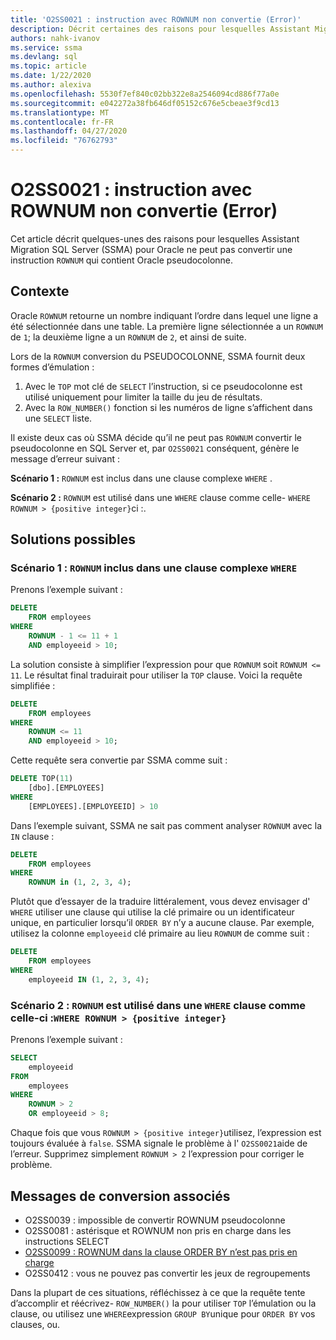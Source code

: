 ```yaml
---
title: 'O2SS0021 : instruction avec ROWNUM non convertie (Error)'
description: Décrit certaines des raisons pour lesquelles Assistant Migration SQL Server (SSMA) pour Oracle ne peut pas convertir une instruction qui contient Oracle ROWNUM pseudocolonne.
authors: nahk-ivanov
ms.service: ssma
ms.devlang: sql
ms.topic: article
ms.date: 1/22/2020
ms.author: alexiva
ms.openlocfilehash: 5530f7ef840c02bb322e8a2546094cd886f77a0e
ms.sourcegitcommit: e042272a38fb646df05152c676e5cbeae3f9cd13
ms.translationtype: MT
ms.contentlocale: fr-FR
ms.lasthandoff: 04/27/2020
ms.locfileid: "76762793"
---
```

# <a name="o2ss0021-statement-with-rownum-not-converted-error"></a>O2SS0021 : instruction avec ROWNUM non convertie (Error)

Cet article décrit quelques-unes des raisons pour lesquelles Assistant Migration SQL Server (SSMA) pour Oracle ne peut pas convertir une instruction `ROWNUM` qui contient Oracle pseudocolonne.

## <a name="background"></a>Contexte

Oracle `ROWNUM` retourne un nombre indiquant l’ordre dans lequel une ligne a été sélectionnée dans une table. La première ligne sélectionnée a un `ROWNUM` de `1`; la deuxième ligne a un `ROWNUM` de `2`, et ainsi de suite.

Lors de la `ROWNUM` conversion du PSEUDOCOLONNE, SSMA fournit deux formes d’émulation :

 1. Avec le `TOP` mot clé de `SELECT` l’instruction, si ce pseudocolonne est utilisé uniquement pour limiter la taille du jeu de résultats.
 2. Avec la `ROW_NUMBER()` fonction si les numéros de ligne s’affichent dans une `SELECT` liste.

Il existe deux cas où SSMA décide qu’il ne peut pas `ROWNUM` convertir le pseudocolonne en SQL Server et, par `O2SS0021` conséquent, génère le message d’erreur suivant :

**Scénario 1 :** `ROWNUM` est inclus dans une clause complexe `WHERE` .

**Scénario 2 :** `ROWNUM` est utilisé dans une `WHERE` clause comme celle- `WHERE ROWNUM > {positive integer}`ci :.

## <a name="possible-remedies"></a>Solutions possibles

### <a name="scenario-1-rownum-is-included-as-part-of-a-complex-where-clause"></a>Scénario 1 : `ROWNUM` inclus dans une clause complexe `WHERE`

Prenons l’exemple suivant :

```sql
DELETE
    FROM employees
WHERE
    ROWNUM - 1 <= 11 + 1
    AND employeeid > 10;
```

La solution consiste à simplifier l’expression pour que `ROWNUM` soit `ROWNUM <= 11`. Le résultat final traduirait pour utiliser la `TOP` clause. Voici la requête simplifiée :

```sql
DELETE
    FROM employees
WHERE
    ROWNUM <= 11
    AND employeeid > 10;
```

Cette requête sera convertie par SSMA comme suit :

```sql
DELETE TOP(11)
    [dbo].[EMPLOYEES]
WHERE
    [EMPLOYEES].[EMPLOYEEID] > 10
```

Dans l’exemple suivant, SSMA ne sait pas comment analyser `ROWNUM` avec la `IN` clause :

```sql
DELETE
    FROM employees
WHERE
    ROWNUM in (1, 2, 3, 4);
```

Plutôt que d’essayer de la traduire littéralement, vous devez envisager d' `WHERE` utiliser une clause qui utilise la clé primaire ou un identificateur unique, en particulier lorsqu’il `ORDER BY` n’y a aucune clause. Par exemple, utilisez la colonne `employeeid` clé primaire au lieu `ROWNUM` de comme suit :

```sql
DELETE
    FROM employees
WHERE
    employeeid IN (1, 2, 3, 4);
```

### <a name="scenario-2-rownum-is-used-in-a-where-clause-like-this-where-rownum--positive-integer"></a>Scénario 2 : `ROWNUM` est utilisé dans une `WHERE` clause comme celle-ci :`WHERE ROWNUM > {positive integer}`

Prenons l’exemple suivant :

```sql
SELECT
    employeeid
FROM
    employees
WHERE
    ROWNUM > 2
    OR employeeid > 8;
```

Chaque fois que vous `ROWNUM > {positive integer}`utilisez, l’expression est toujours évaluée à `false`. SSMA signale le problème à l' `O2SS0021`aide de l’erreur. Supprimez simplement `ROWNUM > 2` l’expression pour corriger le problème.

## <a name="related-conversion-messages"></a>Messages de conversion associés

* O2SS0039 : impossible de convertir ROWNUM pseudocolonne
* O2SS0081 : astérisque et ROWNUM non pris en charge dans les instructions SELECT
* [O2SS0099 : ROWNUM dans la clause ORDER BY n’est pas pris en charge](o2ss0099.md)
* O2SS0412 : vous ne pouvez pas convertir les jeux de regroupements

Dans la plupart de ces situations, réfléchissez à ce que la requête tente d’accomplir et réécrivez- `ROW_NUMBER()` la pour utiliser `TOP` l’émulation ou la clause, ou utilisez une `WHERE`expression `GROUP BY`unique pour `ORDER BY` vos clauses, ou.
